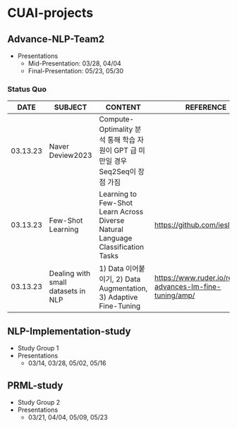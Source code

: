 # CUAI-projects
## Advance-NLP-Team2
- Presentations 
  - Mid-Presentation: 03/28, 04/04
  - Final-Presentation: 05/23, 05/30 

### Status Quo
|DATE|SUBJECT|CONTENT|REFERENCE|
|------|---|---|-----|
|03.13.23|Naver Deview2023|Compute-Optimality 분석 통해 학습 자원이 GPT 급 미만일 경우 Seq2Seq이 장점 가짐|
|03.13.23|Few-Shot Learning|Learning to Few-Shot Learn Across Diverse Natural Language Classification Tasks <Paper>|https://github.com/iesl/leopard|
|03.13.23|Dealing with small datasets in NLP|1) Data 이어붙이기, 2) Data Augmentation, 3) Adaptive Fine-Tuning|https://www.ruder.io/recent-advances-lm-fine-tuning/amp/|


  
## NLP-Implementation-study 
- Study Group 1 
- Presentations  
  - 03/14, 03/28, 05/02, 05/16
  
  
## PRML-study
- Study Group 2 
- Presentations
  - 03/21, 04/04, 05/09, 05/23
